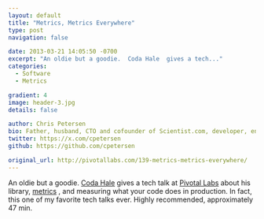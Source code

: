 ```yaml
---
layout: default
title: "Metrics, Metrics Everywhere"
type: post
navigation: false

date: 2013-03-21 14:05:50 -0700
excerpt: "An oldie but a goodie.  Coda Hale  gives a tech..."
categories:
  - Software
  - Metrics

gradient: 4
image: header-3.jpg
details: false

author: Chris Petersen
bio: Father, husband, CTO and cofounder of Scientist.com, developer, entrepreneur and technologist.
twitter: https://x.com/cpetersen
github: https://github.com/cpetersen

original_url: http://pivotallabs.com/139-metrics-metrics-everywhere/
---
```



An oldie but a goodie.  [Coda Hale](http://codahale.com)  gives a tech talk at  [Pivotal Labs](http://pivotallabs.com)  about his library,  [metrics](http://metrics.codahale.com) , and measuring what your code does in production. In fact, this one of my favorite tech talks ever. Highly recommended, approximately 47 min.
